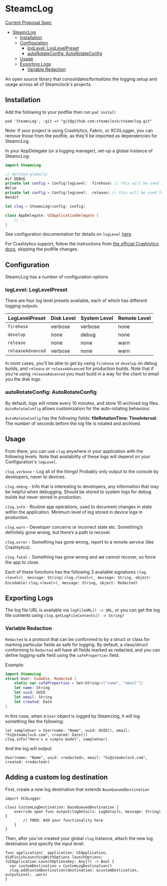 # SteamcLog
[Current Proposal Spec](https://docs.google.com/document/d/1GeFAMBn_ZrIP7qVLzcYlCfqDnPiCrgMa0JdrU8HRx94/edit?usp=sharing)

- [SteamcLog](#steamclog)
  * [Installation](#installation)
  * [Configuration](#configuration)
    + [logLevel: LogLevelPreset](#loglevel-loglevelpreset)
    + [autoRotateConfig: AutoRotateConfig](#autorotateconfig-autorotateconfig)
  * [Usage](#usage)
  * [Exporting Logs](#exporting-logs)
    + [Variable Redaction](#variable-redaction)

An open source library that consolidates/formalizes the logging setup and usage across all of Steamclock's projects.

## Installation
Add the following to your podfile then run `pod install`
```
pod 'SteamcLog', :git => "git@github.com:steamclock/steamclog.git"
```

Note: If your project is using Crashlytics, Fabric, or XCGLogger, you can remove those from the podfile, as they'll be imported as dependencies for SteamcLog.

In your AppDelegate (or a logging manager), set-up a global instance of SteamcLog:

```swift
import SteamcLog

// defined globally
#if DEBUG
private let config = Config(logLevel: .firehose) // this will be used in debug builds.
#else
private let config = Config(logLevel: .release) // this will be used for release builds
#endif

let clog = SteamcLog(config: config)

class AppDelegate: UIApplicationDelegate {
    // ...
}
```

See configuration documentation for details on `logLevel` [here](#configuration).

For Crashlytics support, follow the instructions from [the official Crashlytics docs](https://firebase.google.com/docs/crashlytics/get-started?platform=ios), skipping the podfile changes. 


## Configuration

SteamcLog has a number of configuration options

### logLevel: LogLevelPreset
There are four log level presets available, each of which has different logging outputs.

| LogLevelPreset    | Disk Level | System Level | Remote Level | 
|-------------------|------------|--------------|--------------|
| `firehose`        | verbose    | verbose      | none         |
| `develop`         | none       | debug        | none         |
| `release`         | none       | none         | warn         |
| `releaseAdvanced` | verbose    | none         | warn         |

In most cases, you'll be able to get by using `firehose` or `develop` on debug builds, and `release` or `releaseAdvanced` for production builds. 
Note that if you're using `releaseAdvanced` you must build in a way for the client to email you the disk logs.

### autoRotateConfig: AutoRotateConfig
By default, logs will rotate every 10 minutes, and store 10 archived log files.
`AutoRotateConfig` allows customization for the auto-rotating behaviour. 

`AutoRotateConfig` has the following fields:
**fileRotationTime: TimeInterval**: The number of seconds before the log file is rotated and archived.

## Usage

From there, you can use `clog` anywhere in your application with the following levels. Note that availability of these logs will depend on your Configuration's `logLevel`.

`clog.verbose` - Log all of the things! Probably only output to the console by developers, never to devices.

`clog.debug` - Info that is interesting to developers, any information that may be helpful when debugging. Should be stored to system logs for debug builds but never stored in production.

`clog.info` - Routine app operations, used to document changes in state within the application. Minimum level of log stored in device logs in production.

`clog.warn` - Developer concerns or incorrect state etc. Something’s definitely gone wrong, but there’s a path to recover.

`clog.error` - Something has gone wrong, report to a remote service (like Crashlytics).

`clog.fatal` - Something has gone wrong and we cannot recover, so force the app to close.

Each of these functions has the following 3 available signatures
`clog.<level>(_ message: String)`
`clog.<level>(_ message: String, object: Encodable)`
`clog.<level>(_ message: String, object: Redacted)`

## Exporting Logs

The log file URL is available via `logFileURL() -> URL`, or you can get the log file contents using `clog.getLogFileContents() -> String?`

### Variable Redaction

`Redacted` is a protocol that can be conformed to by a struct or class for marking particular fields as safe for logging. By default, a class/struct conforming to `Redacted` will have all fields marked as redacted, and you can define logging-safe field using the `safeProperties` field.

Example:
```swift
import SteamcLog
struct User: Codable, Redacted {
    static var safeProperties = Set<String>(["name", "email"])
    let name: String
    let uuid: UUID
    let email: String
    let created: Date
}
```

In this case, when a `User` object is logged by Steamclog, it will log something like the following:
```
let sampleUser = User(name: "Name", uuid: UUID(), email: "hi@steamclock.com", created: Date())
clog.info("Here's a simple model", sampleUser)
```
And the log will output:

`User(name: "Name", uuid: <redacted>, email: "hi@steamclock.com", created: <redacted>)`

## Adding a custom log destination

First, create a new log destination that extends `BaseQueuedDestination`

```
import XCGLogger

class CustomLogDestination: BaseQueuedDestination {
    override open func output(logDetails: LogDetails, message: String) {
        // TODO: Add your functionality here
    }
}

```

Then, after you've created your global `clog` instance, attach the new log destination and specify the input level:

```
func application(_ application: UIApplication, didFinishLaunchingWithOptions launchOptions: [UIApplication.LaunchOptionsKey: Any]?) -> Bool {
  var customDestination = CustomLogDestination()
  clog.addCustomDestination(destination: &customDestination, outputLevel: .warn)
}
```
